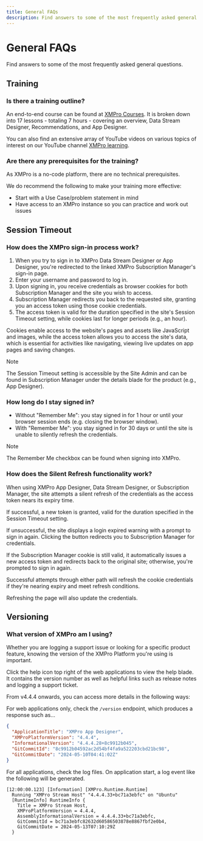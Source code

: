 ```yaml
---
title: General FAQs
description: Find answers to some of the most frequently asked general questions.
---
```


# General FAQs

Find answers to some of the most frequently asked general questions.

## Training

### Is there a training outline?

An end-to-end course can be found at [XMPro Courses](https://courses.xmpro.com/course-library/). It is broken down into 17 lessons - totaling 7 hours - covering an overview, Data Stream Designer, Recommendations, and App Designer.

You can also find an extensive array of YouTube videos on various topics of interest on our YouTube channel [XMPro learning](https://www.youtube.com/channel/UCSnVNXaDqVizaoZHPjKhwRA).

### Are there any prerequisites for the training?

As XMPro is a no-code platform, there are no technical prerequisites.

We do recommend the following to make your training more effective:

* Start with a Use Case/problem statement in mind
* Have access to an XMPro instance so you can practice and work out issues

## Session Timeout

### How does the XMPro sign-in process work?

1. When you try to sign in to XMPro Data Stream Designer or App Designer, you're redirected to the linked XMPro Subscription Manager's sign-in page.
2. Enter your username and password to log in.
3. Upon signing in, you receive credentials as browser cookies for both Subscription Manager and the site you wish to access.
4. Subscription Manager redirects you back to the requested site, granting you an access token using those cookie credentials.
5. The access token is valid for the duration specified in the site's Session Timeout setting, while cookies last for longer periods (e.g., an hour).

Cookies enable access to the website's pages and assets like JavaScript and images, while the access token allows you to access the site's data, which is essential for activities like navigating, viewing live updates on app pages and saving changes.

> [!NOTE]
> The Session Timeout setting is accessible by the Site Admin and can be found in Subscription Manager under the details blade for the product (e.g., App Designer).

### How long do I stay signed in?

* Without "Remember Me": you stay signed in for 1 hour or until your browser session ends (e.g. closing the browser window).
* With "Remember Me": you stay signed in for 30 days or until the site is unable to silently refresh the credentials.

> [!NOTE]
> The Remember Me checkbox can be found when signing into XMPro.

### How does the Silent Refresh functionality work?

When using XMPro App Designer, Data Stream Designer, or Subscription Manager, the site attempts a silent refresh of the credentials as the access token nears its expiry time.

If successful, a new token is granted, valid for the duration specified in the Session Timeout setting.

If unsuccessful, the site displays a login expired warning with a prompt to sign in again. Clicking the button redirects you to Subscription Manager for credentials.

If the Subscription Manager cookie is still valid, it automatically issues a new access token and redirects back to the original site; otherwise, you're prompted to sign in again.

Successful attempts through either path will refresh the cookie credentials if they're nearing expiry and meet refresh conditions.

Refreshing the page will also update the credentials.

## Versioning

### What version of XMPro am I using?

Whether you are logging a support issue or looking for a specific product feature, knowing the version of the XMPro Platform you're using is important.

Click the help icon top right of the web applications to view the help blade. It contains the version number as well as helpful links such as release notes and logging a support ticket.

From v4.4.4 onwards, you can access more details in the following ways:

For web applications only, check the `/version` endpoint, which produces a response such as...

```json
{
  "ApplicationTitle": "XMPro App Designer",
  "XMProPlatformVersion": "4.4.4",
  "InformationalVersion": "4.4.4.28+8c9912b045",
  "GitCommitId": "8c9912b04592ac2d54bf4fa9a522203cbd21bc98",
  "GitCommitDate": "2024-05-10T04:41:02Z"
}
```

For all applications, check the log files. On application start, a log event like the following will be generated.

```log
[12:00:00.123] [Information] [XMPro.Runtime.Runtime] 
  Running "XMPro Stream Host" "4.4.4.33+bc71a3ebfc" on "Ubuntu"
  [RuntimeInfo] RuntimeInfo {
    Title = XMPro Stream Host,
    XMProPlatformVersion = 4.4.4,
    AssemblyInformationalVersion = 4.4.4.33+bc71a3ebfc,
    GitCommitId = bc71a3ebfc82632d60586503878e8867fbf2e0b4,
    GitCommitDate = 2024-05-13T07:10:29Z 
  }
